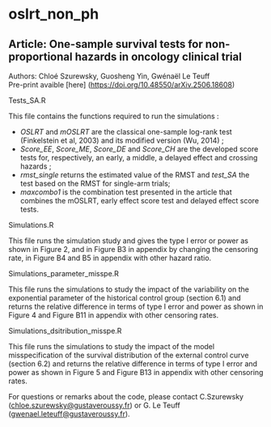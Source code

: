 # oslrt_non_ph

## Article: One-sample survival tests for non-proportional hazards in oncology clinical trial
Authors: Chloé Szurewsky, Guosheng Yin, Gwénaël Le Teuff  
Pre-print avaible [here] (https://doi.org/10.48550/arXiv.2506.18608)  

Tests_SA.R  

This file contains the functions required to run the simulations :  
- *OSLRT* and *mOSLRT* are the classical one-sample log-rank test (Finkelstein et al, 2003) and its modified version (Wu, 2014) ;  
- *Score_EE*, *Score_ME*, *Score_DE* and *Score_CH* are the developed score tests for, respectively, an early, a middle, a delayed effect and crossing hazards ;  
- *rmst_single* returns the estimated value of the RMST and *test_SA* the test based on the RMST for single-arm trials;  
- *maxcombo1* is the combination test presented in the article that combines the mOSLRT, early effect score test and delayed effect score tests.

Simulations.R

This file runs the simulation study and gives the type I error or power as shown in Figure 2, and in Figure B3 in appendix by changing the censoring rate, in Figure B4 and B5 in appendix with other hazard ratio. 

Simulations_parameter_misspe.R

This file runs the simulations to study the impact of the variability on the exponential parameter of the historical control group (section 6.1) and returns the relative difference in terms of type I error and power as shown in Figure 4 and Figure B11 in appendix with other censoring rates.

Simulations_dsitribution_misspe.R

This file runs the simulations to study the impact of the model misspecification of the survival distribution of the external control curve (section 6.2) and returns the relative difference in terms of type I error and power as shown in Figure 5 and Figure B13 in appendix with other censoring rates.


For questions or remarks about the code, please contact C.Szurewsky (chloe.szurewsky@gustaveroussy.fr) or G. Le Teuff (gwenael.leteuff@gustaveroussy.fr).
